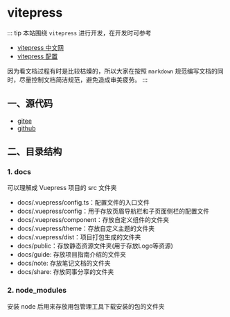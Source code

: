 # vitepress

::: tip
本站围绕 `vitepress` 进行开发，在开发时可参考

- [vitepress 中文网](https://vitejs.cn/vitepress/)
- [vitepress 配置](https://process1024.github.io/vitepress/)

因为看文档过程有时是比较枯燥的，所以大家在按照 `markdown` 规范编写文档的同时，尽量控制文档简洁规范，避免造成审美疲劳。
:::

## 一、源代码

- [gitee](https://gitee.com/wangyanweiie)
- [github](https://github.com/wangyanweiie)

## 二、目录结构

### 1. docs

可以理解成 Vuepress 项目的 src 文件夹

- docs/.vuepress/config.ts：配置文件的入口文件
- docs/.vuepress/config：用于存放页眉导航栏和子页面侧栏的配置文件
- docs/.vuepress/component：存放自定义组件的文件夹
- docs/.vuepress/theme：存放自定义主题的文件夹
- docs/.vuepress/dist：项目打包生成的文件夹
- docs/public：存放静态资源文件夹(用于存放Logo等资源)
- docs/guide: 存放项目指南介绍的文件夹
- docs/note: 存放笔记文档的文件夹
- docs/share: 存放同事分享的文件夹

### 2. node_modules

安装 node 后用来存放用包管理工具下载安装的包的文件夹
